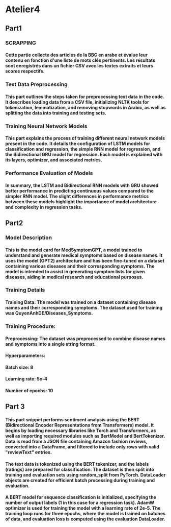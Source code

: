# Atelier4
## Part1
### SCRAPPING
#### Cette partie collecte des articles de la BBC en arabe et évalue leur contenu en fonction d'une liste de mots clés pertinents. Les résultats sont enregistrés dans un fichier CSV avec les textes extraits et leurs scores respectifs.
### Text Data Preprocessing
#### This part outlines the steps taken for preprocessing text data in the code. It describes loading data from a CSV file, initializing NLTK tools for tokenization, lemmatization, and removing stopwords in Arabic, as well as splitting the data into training and testing sets.
### Training Neural Network Models
#### This part explains the process of training different neural network models present in the code. It details the configuration of LSTM models for classification and regression, the simple RNN model for regression, and the Bidirectional GRU model for regression. Each model is explained with its layers, optimizer, and associated metrics.
### Performance Evaluation of Models
#### In summary, the LSTM and Bidirectional RNN models with GRU showed better performance in predicting continuous values compared to the simpler RNN model. The slight differences in performance metrics between these models highlight the importance of model architecture and complexity in regression tasks.
## Part2
### Model Description
#### This is the model card for MedSymptomGPT, a model trained to understand and generate medical symptoms based on disease names. It uses the model (GPT2) architecture and has been fine-tuned on a dataset containing various diseases and their corresponding symptoms. The model is intended to assist in generating symptom lists for given diseases, aiding in medical research and educational purposes.

### Training Details
#### Training Data: The model was trained on a dataset containing disease names and their corresponding symptoms. The dataset used for training was QuyenAnhDE/Diseases_Symptoms.
### Training Procedure:
#### Preprocessing: The dataset was preprocessed to combine disease names and symptoms into a single string format.
#### Hyperparameters:
#### Batch size: 8
#### Learning rate: 5e-4
#### Number of epochs: 10

## Part 3
#### This part snippet performs sentiment analysis using the BERT (Bidirectional Encoder Representations from Transformers) model. It begins by loading necessary libraries like Torch and Transformers, as well as importing required modules such as BertModel and BertTokenizer. Data is read from a JSON file containing Amazon fashion reviews, converted into a DataFrame, and filtered to include only rows with valid "reviewText" entries.

#### The text data is tokenized using the BERT tokenizer, and the labels (ratings) are prepared for classification. The dataset is then split into training and evaluation sets using random_split from PyTorch. DataLoader objects are created for efficient batch processing during training and evaluation.

#### A BERT model for sequence classification is initialized, specifying the number of output labels (1 in this case for a regression task). AdamW optimizer is used for training the model with a learning rate of 2e-5. The training loop runs for three epochs, where the model is trained on batches of data, and evaluation loss is computed using the evaluation DataLoader.
